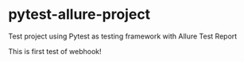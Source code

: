 # pytest-allure-project
Test project using Pytest as testing framework with Allure Test Report

This is first test of webhook!
